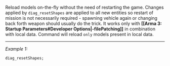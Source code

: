 Reload models on-the-fly without the need of restarting the game.
Changes applied by `diag_resetShapes` are applied to all new entities so restart of mission is not necessarily  required - spawning vehicle again or changing back forth weapon should usually do the trick.
It works only with **[[Arma 3: Startup Parameters#Developer Options|-filePatching]]** in combination with local data. Command will reload `only` models present in local data.


---
*Example 1:*
```sqf
diag_resetShapes;
```
